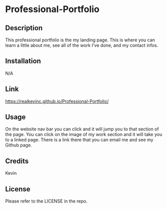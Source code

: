 # Professional-Portfolio

## Description

This professional portfolio is the my landing page. This is where you can learn a little about me, see all of the work I've done, and my contact infos. 

## Installation

N/A

## Link

https://realkevinc.github.io/Professional-Portfolio/


## Usage

On the website nav bar you can click and it will jump you to that section of the page. You can click on the image of my work section and it will take you to a linked page. There is a link there that you can email me and see my Github page. 

## Credits

Kevin

## License

Please refer to the LICENSE in the repo.
